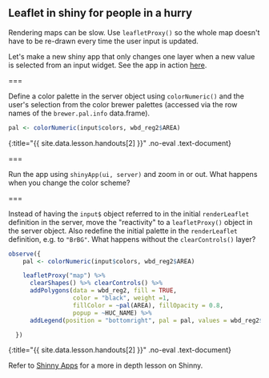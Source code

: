 ---
---

## Leaflet in shiny for people in a hurry

Rendering maps can be slow. Use `leafletProxy()` so the whole map doesn't have to be re-drawn every time the user input is updated. 

Let's make a new shiny app that only changes one layer when a new value is selected from an input widget. See the app in action [here](https://shiny.sesync.org/apps/leaflet-in-R-shinydemo2/). 

===

Define a color palette in the server object using `colorNumeric()` and the user's selection from the color brewer palettes (accessed via the row names of the `brewer.pal.info` data.frame).



~~~r
pal <- colorNumeric(input$colors, wbd_reg2$AREA)
~~~
{:title="{{ site.data.lesson.handouts[2] }}" .no-eval .text-document}


===

Run the app using `shinyApp(ui, server)` and zoom in or out. What happens when you change the color scheme? 

===

Instead of having the `input$` object referred to in the initial `renderLeaflet` definition in the server, move the "reactivity" to a `leafletProxy()` object in the server object. Also redefine the initial palette in the `renderLeaflet` definition, e.g. to `"BrBG"`. What happens without the `clearControls()` layer? 



~~~r
observe({
    pal <- colorNumeric(input$colors, wbd_reg2$AREA)

    leafletProxy("map") %>%
      clearShapes() %>% clearControls() %>%
      addPolygons(data = wbd_reg2, fill = TRUE,
                  color = "black", weight =1,
                  fillColor = ~pal(AREA), fillOpacity = 0.8,
                  popup = ~HUC_NAME) %>%
      addLegend(position = "bottomright", pal = pal, values = wbd_reg2$AREA)

  })
~~~
{:title="{{ site.data.lesson.handouts[2] }}" .no-eval .text-document}


Refer to [Shinny Apps](https://cyberhelp.sesync.org/basic-Shiny-lesson/) for a more in depth lesson on Shinny. 
